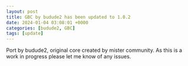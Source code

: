 ```yaml
---
layout: post
title: GBC by budude2 has been updated to 1.0.2
date: 2024-01-04 03:08:01 +0000
categories: [budude2, GBC]
tags: [update]
---
```

Port by budude2, original core created by mister community. As this is a work in progress please let me know of any issues.
